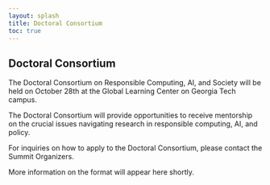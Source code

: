 ```yaml
---
layout: splash
title: Doctoral Consortium
toc: true
---
```


<h2>Doctoral Consortium</h2>

The Doctoral Consortium on Responsible Computing, AI, and Society will be held on October 28th at the Global Learning Center on Georgia Tech campus.

The Doctoral Consortium will provide opportunities to receive mentorship on the crucial issues navigating research in responsible computing, AI, and policy.

For inquiries on how to apply to the Doctoral Consortium, please contact the Summit Organizers.

More information on the format will appear here shortly.